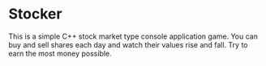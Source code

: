 # Stocker
This is a simple C++ stock market type console application game. You can buy and sell shares each day and watch their values rise and fall. Try to earn the most money possible.
